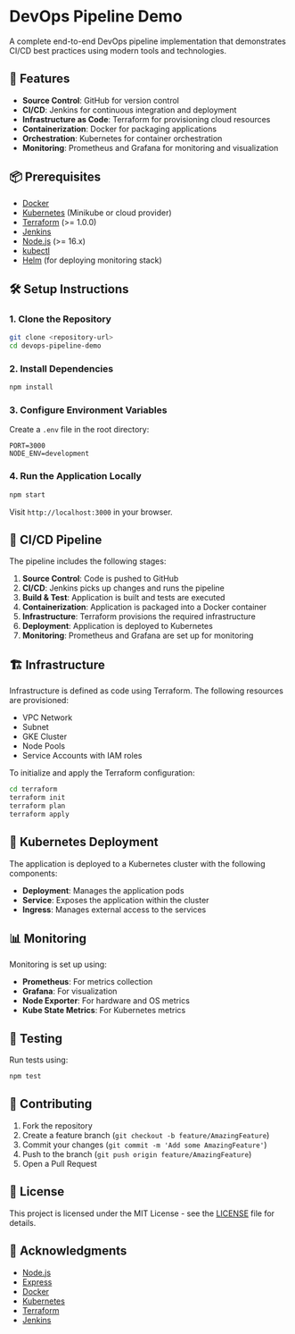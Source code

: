 # DevOps Pipeline Demo

A complete end-to-end DevOps pipeline implementation that demonstrates CI/CD best practices using modern tools and technologies.

## 🚀 Features

- **Source Control**: GitHub for version control
- **CI/CD**: Jenkins for continuous integration and deployment
- **Infrastructure as Code**: Terraform for provisioning cloud resources
- **Containerization**: Docker for packaging applications
- **Orchestration**: Kubernetes for container orchestration
- **Monitoring**: Prometheus and Grafana for monitoring and visualization

## 📦 Prerequisites

- [Docker](https://docs.docker.com/get-docker/)
- [Kubernetes](https://kubernetes.io/docs/setup/) (Minikube or cloud provider)
- [Terraform](https://www.terraform.io/downloads.html) (>= 1.0.0)
- [Jenkins](https://www.jenkins.io/doc/book/installing/)
- [Node.js](https://nodejs.org/) (>= 16.x)
- [kubectl](https://kubernetes.io/docs/tasks/tools/)
- [Helm](https://helm.sh/docs/intro/install/) (for deploying monitoring stack)

## 🛠️ Setup Instructions

### 1. Clone the Repository

```bash
git clone <repository-url>
cd devops-pipeline-demo
```

### 2. Install Dependencies

```bash
npm install
```

### 3. Configure Environment Variables

Create a `.env` file in the root directory:

```env
PORT=3000
NODE_ENV=development
```

### 4. Run the Application Locally

```bash
npm start
```

Visit `http://localhost:3000` in your browser.

## 🚀 CI/CD Pipeline

The pipeline includes the following stages:

1. **Source Control**: Code is pushed to GitHub
2. **CI/CD**: Jenkins picks up changes and runs the pipeline
3. **Build & Test**: Application is built and tests are executed
4. **Containerization**: Application is packaged into a Docker container
5. **Infrastructure**: Terraform provisions the required infrastructure
6. **Deployment**: Application is deployed to Kubernetes
7. **Monitoring**: Prometheus and Grafana are set up for monitoring

## 🏗️ Infrastructure

Infrastructure is defined as code using Terraform. The following resources are provisioned:

- VPC Network
- Subnet
- GKE Cluster
- Node Pools
- Service Accounts with IAM roles

To initialize and apply the Terraform configuration:

```bash
cd terraform
terraform init
terraform plan
terraform apply
```

## 🐳 Kubernetes Deployment

The application is deployed to a Kubernetes cluster with the following components:

- **Deployment**: Manages the application pods
- **Service**: Exposes the application within the cluster
- **Ingress**: Manages external access to the services

## 📊 Monitoring

Monitoring is set up using:

- **Prometheus**: For metrics collection
- **Grafana**: For visualization
- **Node Exporter**: For hardware and OS metrics
- **Kube State Metrics**: For Kubernetes metrics

## 🧪 Testing

Run tests using:

```bash
npm test
```

## 🤝 Contributing

1. Fork the repository
2. Create a feature branch (`git checkout -b feature/AmazingFeature`)
3. Commit your changes (`git commit -m 'Add some AmazingFeature'`)
4. Push to the branch (`git push origin feature/AmazingFeature`)
5. Open a Pull Request

## 📄 License

This project is licensed under the MIT License - see the [LICENSE](LICENSE) file for details.

## 🙏 Acknowledgments

- [Node.js](https://nodejs.org/)
- [Express](https://expressjs.com/)
- [Docker](https://www.docker.com/)
- [Kubernetes](https://kubernetes.io/)
- [Terraform](https://www.terraform.io/)
- [Jenkins](https://www.jenkins.io/)